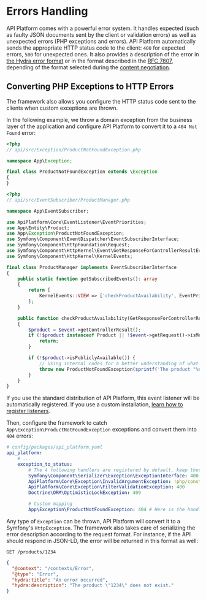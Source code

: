 # Errors Handling

API Platform comes with a powerful error system. It handles expected (such as faulty JSON documents sent by the
client or validation errors) as well as unexpected errors (PHP exceptions and errors).
API Platform automatically sends the appropriate HTTP status code to the client: `400` for expected errors, `500` for
unexpected ones. It also provides a description of the error in [the Hydra error format](https://www.hydra-cg.com/spec/latest/core/#description-of-http-status-codes-and-errors)
or in the format described in the [RFC 7807](https://tools.ietf.org/html/rfc7807), depending of the format selected during the [content negotiation](content-negotiation.md).

## Converting PHP Exceptions to HTTP Errors

The framework also allows you configure the HTTP status code sent to the clients when custom exceptions are thrown.

In the following example, we throw a domain exception from the business layer of the application and
configure API Platform to convert it to a `404 Not Found` error:

```php
<?php
// api/src/Exception/ProductNotFoundException.php

namespace App\Exception;

final class ProductNotFoundException extends \Exception
{
}
```

```php
<?php
// api/src/EventSubscriber/ProductManager.php

namespace App\EventSubscriber;

use ApiPlatform\Core\EventListener\EventPriorities;
use App\Entity\Product;
use App\Exception\ProductNotFoundException;
use Symfony\Component\EventDispatcher\EventSubscriberInterface;
use Symfony\Component\HttpFoundation\Request;
use Symfony\Component\HttpKernel\Event\GetResponseForControllerResultEvent;
use Symfony\Component\HttpKernel\KernelEvents;

final class ProductManager implements EventSubscriberInterface
{
    public static function getSubscribedEvents(): array
    {
        return [
            KernelEvents::VIEW => ['checkProductAvailability', EventPriorities::PRE_VALIDATE],
        ];
    }

    public function checkProductAvailability(GetResponseForControllerResultEvent $event): void
    {
        $product = $event->getControllerResult();
        if (!$product instanceof Product || !$event->getRequest()->isMethodSafe(false)) {
            return;
        }

        if (!$product->isPubliclyAvailable()) {
            // Using internal codes for a better understanding of what's going on
            throw new ProductNotFoundException(sprintf('The product "%s" does not exist.', $product->getId()));
        }
    }
}
```

If you use the standard distribution of API Platform, this event listener will be automatically registered. If you use a
custom installation, [learn how to register listeners](events.md#custom-event-listeners).

Then, configure the framework to catch `App\Exception\ProductNotFoundException` exceptions and convert them into `404`
errors:

```yaml
# config/packages/api_platform.yaml
api_platform:
    # ...
    exception_to_status:
        # The 4 following handlers are registered by default, keep those lines to prevent unexpected side effects
        Symfony\Component\Serializer\Exception\ExceptionInterface: 400 # Use a raw status code (recommended)
        ApiPlatform\Core\Exception\InvalidArgumentException: !php/const Symfony\Component\HttpFoundation\Response::HTTP_BAD_REQUEST
        ApiPlatform\Core\Exception\FilterValidationException: 400
        Doctrine\ORM\OptimisticLockException: 409

        # Custom mapping
        App\Exception\ProductNotFoundException: 404 # Here is the handler for our custom exception
```

Any type of `Exception` can be thrown, API Platform will convert it to a Symfony's `HttpException`. The framework also takes
care of serializing the error description according to the request format. For instance, if the API should respond in JSON-LD,
the error will be returned in this format as well:

`GET /products/1234`

```json
{
  "@context": "/contexts/Error",
  "@type": "Error",
  "hydra:title": "An error occurred",
  "hydra:description": "The product \"1234\" does not exist."
}
```
